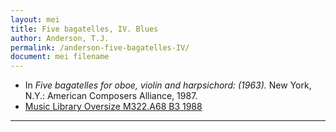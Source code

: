 ```yaml
---
layout: mei
title: Five bagatelles, IV. Blues
author: Anderson, T.J.
permalink: /anderson-five-bagatelles-IV/
document: mei filename
---
```


- In *Five bagatelles for oboe, violin and harpsichord: (1963).* New York, N.Y.: American Composers Alliance, 1987.
- <a href="https://tufts-primo.hosted.exlibrisgroup.com/permalink/f/bnf7qa/01TUN_ALMA2194856370003851" target="_blank">Music Library Oversize M322.A68 B3 1988</a>

---
